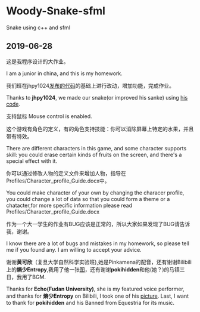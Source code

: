 # Woody-Snake-sfml
Snake using c++ and sfml
## 2019-06-28
这是我程序设计的大作业。

I am a junior in china, and this is my homework.

我们班在jhpy1024[发布的代码](https://github.com/jhpy1024/sfSnake)的基础上进行改动，增加功能，完成作业。

Thanks to **jhpy1024**, we made our snake(or improved his sanke) using [his code](https://github.com/jhpy1024/sfSnake).

支持鼠标 Mouse control is enabled. 

这个游戏有角色的定义，有的角色支持技能：你可以消除屏幕上特定的水果，并且带有特效。

There are different characters in this game, and some character supports skill: you could erase certain kinds of fruits on the screen, and there's a special effect with it.

你可以通过修改人物的定义文件来增加人物，指导在Profiles/Character_profile_Guide.docx中。

You could make  character of your own by changing the characer profile, you could change a lot of data so that you could form a theme or a chatacter,for more specific information please read Profiles/Character_profile_Guide.docx

作为一个大一学生的作业有BUG应该是正常的，所以大家如果发现了BUG请告诉我，谢谢。

I know there are a lot of bugs and mistakes in my homework, so please tell me if you found any. I am willing to accept your advice.

谢谢**黄可欣**（复旦大学自然科学实验班),她是Pinkamena的配音，还有谢谢Bilibili 上的**熵少Entropy**,我用了他一张[图](https://www.bilibili.com/video/av41187130?from=search&seid=16080769134241841577)，还有谢谢**pokihidden**和他(她？)的马镇三日，我用了BGM.

Thanks for **Echo(Fudan University)**, she is my featured voice performer, and thanks for **熵少Entropy** on Bilibili, I took one of his [picture](https://www.bilibili.com/video/av41187130?from=search&seid=16080769134241841577). Last, I want to thank for **pokihidden** and his Banned from Equestria for its music.

